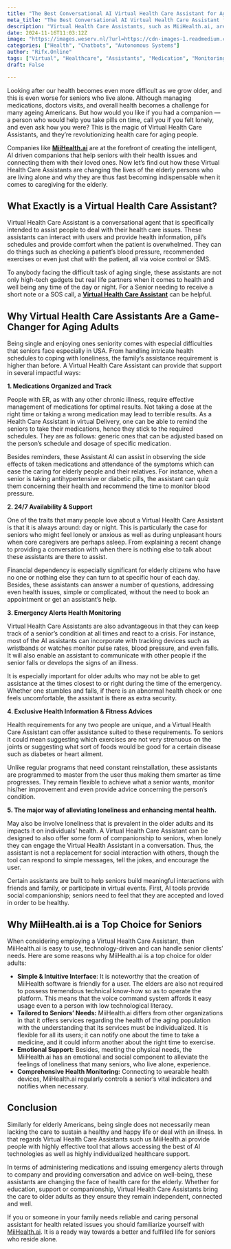 ```yaml
---
title: "The Best Conversational AI Virtual Health Care Assistant for Aging Adults"
meta_title: "The Best Conversational AI Virtual Health Care Assistant for Aging Adults"
description: "Virtual Health Care Assistants, such as MiiHealth.ai, are transforming healthcare for aging adults, particularly those living alone. These AI-driven companions assist with medication management, provide 24/7 support, monitor health conditions, and offer personalized fitness advice. They also help alleviate loneliness by engaging users in conversation. MiiHealth.ai stands out for its user-friendly interface, tailored services, and emotional support, making it an essential tool for promoting independence and well-being among seniors."
date: 2024-11-16T11:03:12Z
image: "https://images.weserv.nl/?url=https://cdn-images-1.readmedium.com/v2/resize:fit:800/1*PBuPT38hZv61TFXQzJZ_3w.jpeg"
categories: ["Health", "Chatbots", "Autonomous Systems"]
author: "Rifx.Online"
tags: ["Virtual", "Healthcare", "Assistants", "Medication", "Monitoring"]
draft: False

---
```





Looking after our health becomes even more difficult as we grow older, and this is even worse for seniors who live alone. Although managing medications, doctors visits, and overall health becomes a challenge for many ageing Americans. But how would you like if you had a companion — a person who would help you take pills on time, call you if you felt lonely, and even ask how you were? This is the magic of Virtual Health Care Assistants, and they’re revolutionizing health care for aging people.

Companies like [**MiiHealth.ai**](https://miihealth.ai/) are at the forefront of creating the intelligent, AI driven companions that help seniors with their health issues and connecting them with their loved ones. Now let’s find out how these Virtual Health Care Assistants are changing the lives of the elderly persons who are living alone and why they are thus fast becoming indispensable when it comes to caregiving for the elderly.


## What Exactly is a Virtual Health Care Assistant?

Virtual Health Care Assistant is a conversational agent that is specifically intended to assist people to deal with their health care issues. These assistants can interact with users and provide health information, pill’s schedules and provide comfort when the patient is overwhelmed. They can do things such as checking a patient’s blood pressure, recommended exercises or even just chat with the patient, all via voice control or SMS.



To anybody facing the difficult task of aging single, these assistants are not only high\-tech gadgets but real life partners when it comes to health and well being any time of the day or night. For a Senior needing to receive a short note or a SOS call, a [**Virtual Health Care Assistant**](https://miihealth.ai/) can be helpful.


## Why Virtual Health Care Assistants Are a Game\-Changer for Aging Adults

Being single and enjoying ones seniority comes with especial difficulties that seniors face especially in USA. From handling intricate health schedules to coping with loneliness, the family’s assistance requirement is higher than before. A Virtual Health Care Assistant can provide that support in several impactful ways:

**1\. Medications Organized and Track**

People with ER, as with any other chronic illness, require effective management of medications for optimal results. Not taking a dose at the right time or taking a wrong medication may lead to terrible results. As a Health Care Assistant in virtual Delivery, one can be able to remind the seniors to take their medications, hence they stick to the required schedules. They are as follows: generic ones that can be adjusted based on the person’s schedule and dosage of specific medication.

Besides reminders, these Assistant AI can assist in observing the side effects of taken medications and attendance of the symptoms which can ease the caring for elderly people and their relatives. For instance, when a senior is taking antihypertensive or diabetic pills, the assistant can quiz them concerning their health and recommend the time to monitor blood pressure.

**2\. 24/7 Availability \& Support**

One of the traits that many people love about a Virtual Health Care Assistant is that it is always around: day or night. This is particularly the case for seniors who might feel lonely or anxious as well as during unpleasant hours when core caregivers are perhaps asleep. From explaining a recent change to providing a conversation with when there is nothing else to talk about these assistants are there to assist.

Financial dependency is especially significant for elderly citizens who have no one or nothing else they can turn to at specific hour of each day. Besides, these assistants can answer a number of questions, addressing even health issues, simple or complicated, without the need to book an appointment or get an assistant’s help.

**3\. Emergency Alerts Health Monitoring**

Virtual Health Care Assistants are also advantageous in that they can keep track of a senior’s condition at all times and react to a crisis. For instance, most of the AI assistants can incorporate with tracking devices such as wristbands or watches monitor pulse rates, blood pressure, and even falls. It will also enable an assistant to communicate with other people if the senior falls or develops the signs of an illness.

It is especially important for older adults who may not be able to get assistance at the times closest to or right during the time of the emergency. Whether one stumbles and falls, if there is an abnormal health check or one feels uncomfortable, the assistant is there as extra security.

**4\. Exclusive Health Information \& Fitness Advices**

Health requirements for any two people are unique, and a Virtual Health Care Assistant can offer assistance suited to these requirements. To seniors it could mean suggesting which exercises are not very strenuous on the joints or suggesting what sort of foods would be good for a certain disease such as diabetes or heart ailment.

Unlike regular programs that need constant reinstallation, these assistants are programmed to master from the user thus making them smarter as time progresses. They remain flexible to achieve what a senior wants, monitor his/her improvement and even provide advice concerning the person’s condition.

**5\. The major way of alleviating loneliness and enhancing mental health.**

May also be involve loneliness that is prevalent in the older adults and its impacts it on individuals’ health. A Virtual Health Care Assistant can be designed to also offer some form of companionship to seniors, when lonely they can engage the Virtual Health Assistant in a conversation. Thus, the assistant is not a replacement for social interaction with others, though the tool can respond to simple messages, tell the jokes, and encourage the user.

Certain assistants are built to help seniors build meaningful interactions with friends and family, or participate in virtual events. First, AI tools provide social companionship; seniors need to feel that they are accepted and loved in order to be healthy.


## Why MiiHealth.ai is a Top Choice for Seniors

When considering employing a Virtual Health Care Assistant, then MiiHealth.ai is easy to use, technology\-driven and can handle senior clients’ needs. Here are some reasons why MiiHealth.ai is a top choice for older adults:

* **Simple \& Intuitive Interface**: It is noteworthy that the creation of MiiHealth software is friendly for a user. The elders are also not required to possess tremendous technical know\-how so as to operate the platform. This means that the voice command system affords it easy usage even to a person with low technological literacy.
* **Tailored to Seniors’ Needs:** MiiHealth.ai differs from other organizations in that it offers services regarding the health of the aging population with the understanding that its services must be individualized. It is flexible for all its users; it can notify one about the time to take a medicine, and it could inform another about the right time to exercise.
* **Emotional Support:** Besides, meeting the physical needs, the MiiHealth.ai has an emotional and social component to alleviate the feelings of loneliness that many seniors, who live alone, experience.
* **Comprehensive Health Monitoring:** Connecting to wearable health devices, MiiHealth.ai regularly controls a senior’s vital indicators and notifies when necessary.


## Conclusion

Similarly for elderly Americans, being single does not necessarily mean lacking the care to sustain a healthy and happy life or deal with an illness. In that regards Virtual Health Care Assistants such us MiiHealth.ai provide people with highly effective tool that allows accessing the best of AI technologies as well as highly individualized healthcare support.

In terms of administering medications and issuing emergency alerts through to company and providing conversation and advice on well\-being, these assistants are changing the face of health care for the elderly. Whether for education, support or companionship, Virtual Health Care Assistants bring the care to older adults as they ensure they remain independent, connected and well.

If you or someone in your family needs reliable and caring personal assistant for health related issues you should familiarize yourself with [MiiHealth.ai](http://miihealth.ai). It is a ready way towards a better and fulfilled life for seniors who reside alone.


